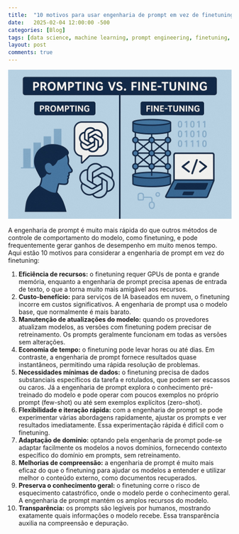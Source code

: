 ```yaml
---
title:  "10 motivos para usar engenharia de prompt em vez de finetuning"
date:   2025-02-04 12:00:00 -500
categories: [Blog]
tags: [data science, machine learning, prompt engineering, finetuning, LLM]
layout: post
comments: true
---
```


![png](https://github.com/gallileugenesis/gallileugenesis.github.io/blob/main/post-img/2025-02-04-Prompting-vs-finetuning/header_image.jpeg?raw=true)


A engenharia de prompt é muito mais rápida do que outros métodos de controle de comportamento do modelo, como finetuning, e pode frequentemente gerar ganhos de desempenho em muito menos tempo. Aqui estão 10 motivos para considerar a engenharia de prompt em vez do finetuning:

1. **Eficiência de recursos:** o finetuning requer GPUs de ponta e grande memória, enquanto a engenharia de prompt precisa apenas de entrada de texto, o que a torna muito mais amigável aos recursos.
2. **Custo-benefício:** para serviços de IA baseados em nuvem, o finetuning incorre em custos significativos. A engenharia de prompt usa o modelo base, que normalmente é mais barato.
3. **Manutenção de atualizações do modelo:** quando os provedores atualizam modelos, as versões com finetuning podem precisar de retreinamento. Os prompts geralmente funcionam em todas as versões sem alterações.
4. **Economia de tempo:** o finetuning pode levar horas ou até dias. Em contraste, a engenharia de prompt fornece resultados quase instantâneos, permitindo uma rápida resolução de problemas.
5. **Necessidades mínimas de dados:** o finetuning precisa de dados substanciais específicos da tarefa e rotulados, que podem ser escassos ou caros. Já a engenharia de prompt explora o conhecimento pré-treinado do modelo e pode operar com poucos exemplos no próprio prompt (few-shot) ou até sem exemplos explícitos (zero-shot).
6. **Flexibilidade e iteração rápida:** com a engenharia de prompt se pode experimentar várias abordagens rapidamente, ajustar os prompts e ver resultados imediatamente. Essa experimentação rápida é difícil com o finetuning.
7. **Adaptação de domínio:** optando pela engenharia de prompt pode-se adaptar facilmente os modelos a novos domínios, fornecendo contexto específico do domínio em prompts, sem retreinamento.
8. **Melhorias de compreensão:** a engenharia de prompt é muito mais eficaz do que o finetuning para ajudar os modelos a entender e utilizar melhor o conteúdo externo, como documentos recuperados.
9. **Preserva o conhecimento geral:** o finetuning corre o risco de esquecimento catastrófico, onde o modelo perde o conhecimento geral. A engenharia de prompt mantém os amplos recursos do modelo.
10. **Transparência:** os prompts são legíveis por humanos, mostrando exatamente quais informações o modelo recebe. Essa transparência auxilia na compreensão e depuração.
